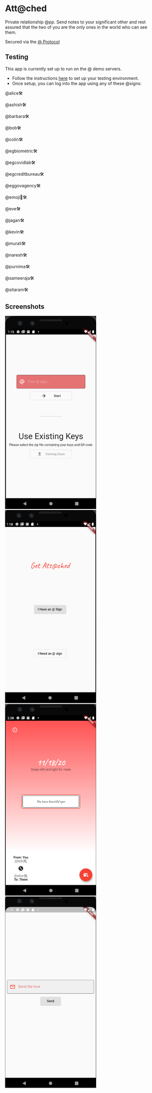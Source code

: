 # Att@ched

Private relationship @pp. Send notes to your significant other and rest assured that the two of you are the only ones in the world who can see them.

Secured via the [@ Protocol](https://atsign.com/)

## Testing
This app is currently set up to run on the @ demo servers. 
- Follow the instructions [here](https://atsign.dev/gettingstarted.html) to set up your testing environment.
- Once setup, you can log into the app using any of these @signs:

@alice🛠

@ashish🛠

@barbara🛠

@bob🛠

@colin🛠

@egbiometric🛠

@egcovidlab🛠

@egcreditbureau🛠

@eggovagency🛠

@emoji🦄🛠

@eve🛠

@jagan🛠

@kevin🛠

@murali🛠

@naresh🛠

@purnima🛠

@sameeraja🛠

@sitaram🛠

## Screenshots

<img src="https://github.com/jtmuller5/attached/blob/main/assets/screenshots/attached_sign_in.png" width="300"/>
<img src="https://github.com/jtmuller5/attached/blob/main/assets/screenshots/attached_welcome.png" width="300"/>
<img src="https://github.com/jtmuller5/attached/blob/main/assets/screenshots/love_note.png" width="300"/>
<img src="https://github.com/jtmuller5/attached/blob/main/assets/screenshots/send_message.png" width="300"/>
